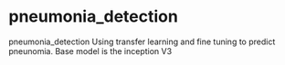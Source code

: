 # pneumonia_detection
pneumonia_detection Using transfer learning and fine tuning to predict pneunomia. Base model is the inception V3
